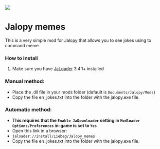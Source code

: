[![](https://img.shields.io/github/downloads/Liebeg/Jalopy_memes/total)](#)
# Jalopy memes
This is a very simple mod for Jalopy that allows you to see jokes using to command meme.

### How to install
1. Make sure you have [JaLoader](https://github.com/theLeaxx/JaLoader) 3.4.1+ installed
### Manual method:
* Place the .dll file in your mods folder (default is `Documents/Jalopy/Mods`)
* Copy the file en_jokes.txt into the folder with the jalopy.exe file.

### Automatic method: 
* **This requires that the `Enable JaDownloader` setting in `Modloader Options/Preferences` in-game is set to `Yes`**
* Open this link in a browser:
* `jaloader://install/Liebeg/Jalopy_memes`
* Copy the file en_jokes.txt into the folder with the jalopy.exe file.

